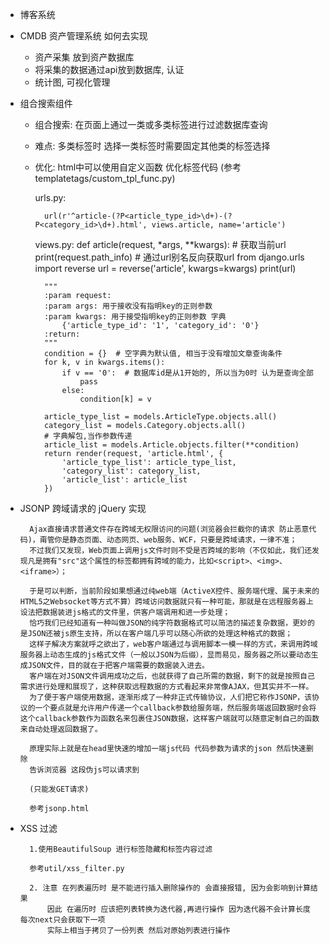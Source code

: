 - 博客系统
- CMDB 资产管理系统 如何去实现
    * 资产采集 放到资产数据库
    * 将采集的数据通过api放到数据库, 认证
    * 统计图, 可视化管理

- 组合搜索组件

    * 组合搜索: 在页面上通过一类或多类标签进行过滤数据库查询
    * 难点: 多类标签时 选择一类标签时需要固定其他类的标签选择
    * 优化: html中可以使用自定义函数 优化标签代码 (参考templatetags/custom_tpl_func.py)


        urls.py:

            url(r'^article-(?P<article_type_id>\d+)-(?P<category_id>\d+).html', views.article, name='article')

        views.py:
        def article(request, *args, **kwargs):
            # 获取当前url
            print(request.path_info)
            # 通过url别名反向获取url
            from django.urls import reverse
            url = reverse('article', kwargs=kwargs)
            print(url)

            """
            :param request:
            :param args: 用于接收没有指明key的正则参数
            :param kwargs: 用于接受指明key的正则参数 字典
                {'article_type_id': '1', 'category_id': '0'}
            :return:
            """
            condition = {}  # 空字典为默认值, 相当于没有增加文章查询条件
            for k, v in kwargs.items():
                if v == '0':  # 数据库id是从1开始的, 所以当为0时 认为是查询全部
                    pass
                else:
                    condition[k] = v

            article_type_list = models.ArticleType.objects.all()
            category_list = models.Category.objects.all()
            # 字典解包,当作参数传递
            article_list = models.Article.objects.filter(**condition)
            return render(request, 'article.html', {
                'article_type_list': article_type_list,
                'category_list': category_list,
                'article_list': article_list
            })


- JSONP 跨域请求的 jQuery 实现

        Ajax直接请求普通文件存在跨域无权限访问的问题(浏览器会拦截你的请求 防止恶意代码)，甭管你是静态页面、动态网页、web服务、WCF，只要是跨域请求，一律不准；
        不过我们又发现，Web页面上调用js文件时则不受是否跨域的影响（不仅如此，我们还发现凡是拥有"src"这个属性的标签都拥有跨域的能力，比如<script>、<img>、<iframe>）；

        于是可以判断，当前阶段如果想通过纯web端（ActiveX控件、服务端代理、属于未来的HTML5之Websocket等方式不算）跨域访问数据就只有一种可能，那就是在远程服务器上设法把数据装进js格式的文件里，供客户端调用和进一步处理；
        恰巧我们已经知道有一种叫做JSON的纯字符数据格式可以简洁的描述复杂数据，更妙的是JSON还被js原生支持，所以在客户端几乎可以随心所欲的处理这种格式的数据；
        这样子解决方案就呼之欲出了，web客户端通过与调用脚本一模一样的方式，来调用跨域服务器上动态生成的js格式文件（一般以JSON为后缀），显而易见，服务器之所以要动态生成JSON文件，目的就在于把客户端需要的数据装入进去。
        客户端在对JSON文件调用成功之后，也就获得了自己所需的数据，剩下的就是按照自己需求进行处理和展现了，这种获取远程数据的方式看起来非常像AJAX，但其实并不一样。
        为了便于客户端使用数据，逐渐形成了一种非正式传输协议，人们把它称作JSONP，该协议的一个要点就是允许用户传递一个callback参数给服务端，然后服务端返回数据时会将这个callback参数作为函数名来包裹住JSON数据，这样客户端就可以随意定制自己的函数来自动处理返回数据了。

        原理实际上就是在head里快速的增加一端js代码 代码参数为请求的json 然后快速删除
        告诉浏览器 这段伪js可以请求到

        (只能发GET请求)

        参考jsonp.html

- XSS 过滤

        1.使用BeautifulSoup 进行标签隐藏和标签内容过滤

        参考util/xss_filter.py

        2. 注意 在列表遍历时 是不能进行插入删除操作的 会直接报错, 因为会影响到计算结果
            因此 在遍历时 应该把列表转换为迭代器,再进行操作 因为迭代器不会计算长度 每次next只会获取下一项
            实际上相当于拷贝了一份列表 然后对原始列表进行操作


